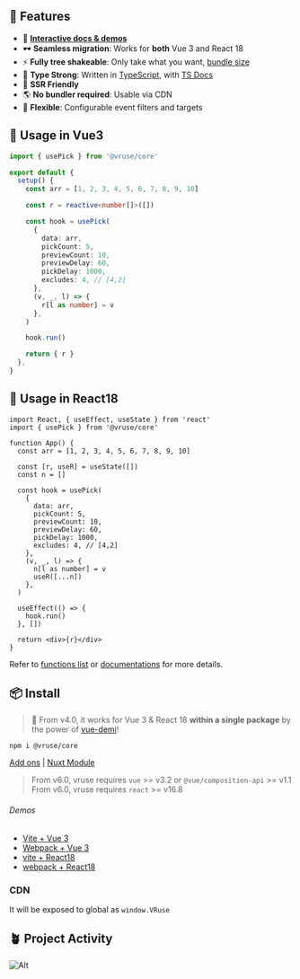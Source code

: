 ## 🚀 Features

- 🎪 [**Interactive docs & demos**](https://vueuse.org)
- 🕶 **Seamless migration**: Works for **both** Vue 3 and React 18
- ⚡ **Fully tree shakeable**: Only take what you want, [bundle size](https://vueuse.org/export-size)
- 🦾 **Type Strong**: Written in [TypeScript](https://www.typescriptlang.org/), with [TS Docs](https://github.com/microsoft/tsdoc)
- 🔋 **SSR Friendly**
- 🌎 **No bundler required**: Usable via CDN
- 🔩 **Flexible**: Configurable event filters and targets
<!-- - 🔌 **Optional [Add-ons](https://vueuse.org/add-ons)**: Router, Firebase, RxJS, etc. -->

## 🦄 Usage in Vue3

```ts
import { usePick } from '@vruse/core'

export default {
  setup() {
    const arr = [1, 2, 3, 4, 5, 6, 7, 8, 9, 10]

    const r = reactive<number[]>([])

    const hook = usePick(
      {
        data: arr,
        pickCount: 5,
        previewCount: 10,
        previewDelay: 60,
        pickDelay: 1000,
        excludes: 4, // [4,2]
      },
      (v, _, l) => {
        r[l as number] = v
      },
    )

    hook.run()

    return { r }
  },
}
```

## 🦄 Usage in React18

```tsx
import React, { useEffect, useState } from 'react'
import { usePick } from '@vruse/core'

function App() {
  const arr = [1, 2, 3, 4, 5, 6, 7, 8, 9, 10]

  const [r, useR] = useState([])
  const n = []

  const hook = usePick(
    {
      data: arr,
      pickCount: 5,
      previewCount: 10,
      previewDelay: 60,
      pickDelay: 1000,
      excludes: 4, // [4,2]
    },
    (v, _, l) => {
      n[l as number] = v
      useR([...n])
    },
  )

  useEffect(() => {
    hook.run()
  }, [])

  return <div>{r}</div>
}
```

Refer to [functions list](https://vueuse.org/functions) or [documentations](https://vueuse.org/) for more details.

## 📦 Install

> 🎩 From v4.0, it works for Vue 3 & React 18 **within a single package** by the power of [vue-demi](https://github.com/vueuse/vue-demi)!

```bash
npm i @vruse/core
```

[Add ons](https://vueuse.org/add-ons.html) | [Nuxt Module](https://vueuse.org/guide/index.html#nuxt)

> From v6.0, vruse requires `vue` >= v3.2 or `@vue/composition-api` >= v1.1 <br/> From v6.0, vruse requires `react` >= v16.8

###### Demos

- [Vite + Vue 3](https://github.com/vueuse/vueuse-vite-starter)
- [Webpack + Vue 3](https://github.com/vueuse/vueuse-vue3-example)
- [vite + React18](https://github.com/antfu/vitesse-nuxt-bridge)
- [webpack + React18](https://github.com/antfu/vitesse-nuxt-bridge)

### CDN

It will be exposed to global as `window.VRuse`

## 🪴 Project Activity

![Alt](https://repobeats.axiom.co/api/embed/5e5d5e4eb735ba967883654fe8ef48d8eaa8958c.svg "Repobeats analytics image")
